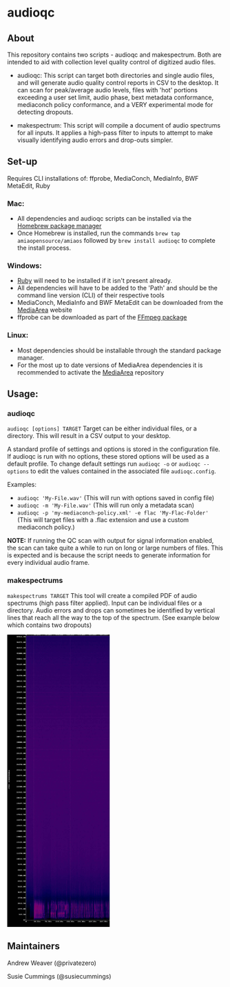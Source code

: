 # audioqc

## About

This repository contains two scripts - audioqc and makespectrum. Both are intended to aid with collection level quality control of digitized audio files.

* audioqc: This script can target both directories and single audio files, and will generate audio quality control reports in CSV to the desktop. It can scan for peak/average audio levels, files with 'hot' portions exceeding a user set limit, audio phase, bext metadata conformance, mediaconch policy conformance, and a VERY experimental mode for detecting dropouts.

* makespectrum: This script will compile a document of audio spectrums for all inputs. It applies a high-pass filter to inputs to attempt to make visually identifying audio errors and drop-outs simpler.


## Set-up
Requires CLI installations of: ffprobe, MediaConch, MediaInfo, BWF MetaEdit, Ruby

### Mac:
* All dependencies and audioqc scripts can be installed via the [Homebrew package manager](https://brew.sh/)
* Once Homebrew is installed, run the commands `brew tap amiaopensource/amiaos` followed by `brew install audioqc` to complete the install process.

### Windows:
* [Ruby](https://rubyinstaller.org/) will need to be installed if it isn't present already.
* All dependencies will have to be added to the 'Path' and should be the command line version (CLI) of their respective tools
* MediaConch, MediaInfo and BWF MetaEdit can be downloaded from the [MediaArea](https://mediaarea.net/) website
* ffprobe can be downloaded as part of the [FFmpeg package](https://ffmpeg.org/download.html#build-windows)


### Linux:
* Most dependencies should be installable through the standard package manager.
* For the most up to date versions of MediaArea dependencies it is recommended to activate the [MediaArea](https://mediaarea.net/en/Repos) repository

## Usage:

### audioqc
`audioqc [options] TARGET`
Target can be either individual files, or a directory. This will result in a CSV output to your desktop.

A standard profile of settings and options is stored in the configuration file. If audioqc is run with no options, these stored options will be used as a default profile. To change default settings run `audioqc -o` or `audioqc --options` to edit the values contained in the associated file `audioqc.config`. 

Examples: 
* `audioqc 'My-File.wav'` (This will run with options saved in config file)
* `audioqc -m 'My-File.wav'` (This will run only a metadata scan)
* `audioqc -p 'my-mediaconch-policy.xml' -e flac 'My-Flac-Folder'` (This will target files with a .flac extension and use a custom mediaconch policy.)

__NOTE:__ If running the QC scan with output for signal information enabled, the scan can take quite a while to run on long or large numbers of files. This is expected and is because the script needs to generate information for every individual audio frame.

### makespectrums
`makespectrums TARGET`
This tool will create a compiled PDF of audio spectrums (high pass filter applied). Input can be individual files or a directory. Audio errors and drops can sometimes be identified by vertical lines that reach all the way to the top of the spectrum. (See example below which contains two dropouts)

![Audio dropout example](dropout-example.png)

## Maintainers
Andrew Weaver (@privatezero)

Susie Cummings (@susiecummings)
